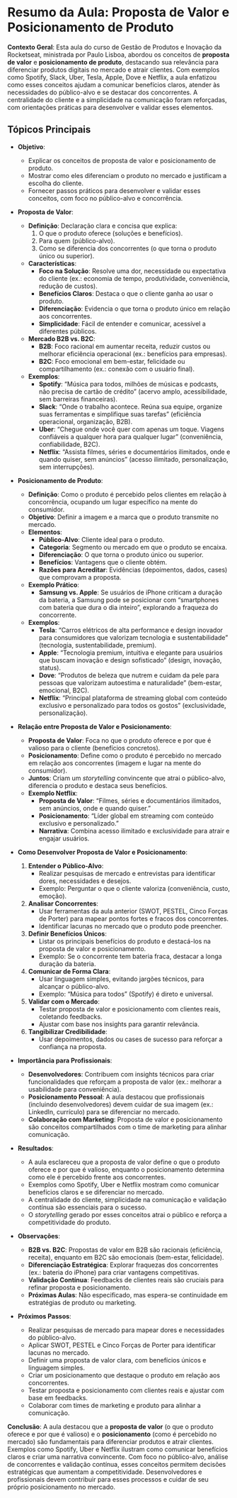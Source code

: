 # Resumo da Aula: Proposta de Valor e Posicionamento de Produto

**Contexto Geral**: Esta aula do curso de Gestão de Produtos e Inovação da Rocketseat, ministrada por Paulo Lisboa, abordou os conceitos de **proposta de valor** e **posicionamento de produto**, destacando sua relevância para diferenciar produtos digitais no mercado e atrair clientes. Com exemplos como Spotify, Slack, Uber, Tesla, Apple, Dove e Netflix, a aula enfatizou como esses conceitos ajudam a comunicar benefícios claros, atender às necessidades do público-alvo e se destacar dos concorrentes. A centralidade do cliente e a simplicidade na comunicação foram reforçadas, com orientações práticas para desenvolver e validar esses elementos.

## Tópicos Principais

- **Objetivo**:
  - Explicar os conceitos de proposta de valor e posicionamento de produto.
  - Mostrar como eles diferenciam o produto no mercado e justificam a escolha do cliente.
  - Fornecer passos práticos para desenvolver e validar esses conceitos, com foco no público-alvo e concorrência.

- **Proposta de Valor**:
  - **Definição**: Declaração clara e concisa que explica:
    1. O que o produto oferece (soluções e benefícios).
    2. Para quem (público-alvo).
    3. Como se diferencia dos concorrentes (o que torna o produto único ou superior).
  - **Características**:
    - **Foco na Solução**: Resolve uma dor, necessidade ou expectativa do cliente (ex.: economia de tempo, produtividade, conveniência, redução de custos).
    - **Benefícios Claros**: Destaca o que o cliente ganha ao usar o produto.
    - **Diferenciação**: Evidencia o que torna o produto único em relação aos concorrentes.
    - **Simplicidade**: Fácil de entender e comunicar, acessível a diferentes públicos.
  - **Mercado B2B vs. B2C**:
    - **B2B**: Foco racional em aumentar receita, reduzir custos ou melhorar eficiência operacional (ex.: benefícios para empresas).
    - **B2C**: Foco emocional em bem-estar, felicidade ou compartilhamento (ex.: conexão com o usuário final).
  - **Exemplos**:
    - **Spotify**: “Música para todos, milhões de músicas e podcasts, não precisa de cartão de crédito” (acervo amplo, acessibilidade, sem barreiras financeiras).
    - **Slack**: “Onde o trabalho acontece. Reúna sua equipe, organize suas ferramentas e simplifique suas tarefas” (eficiência operacional, organização, B2B).
    - **Uber**: “Chegue onde você quer com apenas um toque. Viagens confiáveis a qualquer hora para qualquer lugar” (conveniência, confiabilidade, B2C).
    - **Netflix**: “Assista filmes, séries e documentários ilimitados, onde e quando quiser, sem anúncios” (acesso ilimitado, personalização, sem interrupções).

- **Posicionamento de Produto**:
  - **Definição**: Como o produto é percebido pelos clientes em relação à concorrência, ocupando um lugar específico na mente do consumidor.
  - **Objetivo**: Definir a imagem e a marca que o produto transmite no mercado.
  - **Elementos**:
    - **Público-Alvo**: Cliente ideal para o produto.
    - **Categoria**: Segmento ou mercado em que o produto se encaixa.
    - **Diferenciação**: O que torna o produto único ou superior.
    - **Benefícios**: Vantagens que o cliente obtém.
    - **Razões para Acreditar**: Evidências (depoimentos, dados, cases) que comprovam a proposta.
  - **Exemplo Prático**:
    - **Samsung vs. Apple**: Se usuários de iPhone criticam a duração da bateria, a Samsung pode se posicionar com “smartphones com bateria que dura o dia inteiro”, explorando a fraqueza do concorrente.
  - **Exemplos**:
    - **Tesla**: “Carros elétricos de alta performance e design inovador para consumidores que valorizam tecnologia e sustentabilidade” (tecnologia, sustentabilidade, premium).
    - **Apple**: “Tecnologia premium, intuitiva e elegante para usuários que buscam inovação e design sofisticado” (design, inovação, status).
    - **Dove**: “Produtos de beleza que nutrem e cuidam da pele para pessoas que valorizam autoestima e naturalidade” (bem-estar, emocional, B2C).
    - **Netflix**: “Principal plataforma de streaming global com conteúdo exclusivo e personalizado para todos os gostos” (exclusividade, personalização).

- **Relação entre Proposta de Valor e Posicionamento**:
  - **Proposta de Valor**: Foca no que o produto oferece e por que é valioso para o cliente (benefícios concretos).
  - **Posicionamento**: Define como o produto é percebido no mercado em relação aos concorrentes (imagem e lugar na mente do consumidor).
  - **Juntos**: Criam um *storytelling* convincente que atrai o público-alvo, diferencia o produto e destaca seus benefícios.
  - **Exemplo Netflix**:
    - **Proposta de Valor**: “Filmes, séries e documentários ilimitados, sem anúncios, onde e quando quiser.”
    - **Posicionamento**: “Líder global em streaming com conteúdo exclusivo e personalizado.”
    - **Narrativa**: Combina acesso ilimitado e exclusividade para atrair e engajar usuários.

- **Como Desenvolver Proposta de Valor e Posicionamento**:
  1. **Entender o Público-Alvo**:
     - Realizar pesquisas de mercado e entrevistas para identificar dores, necessidades e desejos.
     - Exemplo: Perguntar o que o cliente valoriza (conveniência, custo, emoção).
  2. **Analisar Concorrentes**:
     - Usar ferramentas da aula anterior (SWOT, PESTEL, Cinco Forças de Porter) para mapear pontos fortes e fracos dos concorrentes.
     - Identificar lacunas no mercado que o produto pode preencher.
  3. **Definir Benefícios Únicos**:
     - Listar os principais benefícios do produto e destacá-los na proposta de valor e posicionamento.
     - Exemplo: Se o concorrente tem bateria fraca, destacar a longa duração da bateria.
  4. **Comunicar de Forma Clara**:
     - Usar linguagem simples, evitando jargões técnicos, para alcançar o público-alvo.
     - Exemplo: “Música para todos” (Spotify) é direto e universal.
  5. **Validar com o Mercado**:
     - Testar proposta de valor e posicionamento com clientes reais, coletando feedbacks.
     - Ajustar com base nos insights para garantir relevância.
  6. **Tangibilizar Credibilidade**:
     - Usar depoimentos, dados ou cases de sucesso para reforçar a confiança na proposta.

- **Importância para Profissionais**:
  - **Desenvolvedores**: Contribuem com insights técnicos para criar funcionalidades que reforçam a proposta de valor (ex.: melhorar a usabilidade para conveniência).
  - **Posicionamento Pessoal**: A aula destacou que profissionais (incluindo desenvolvedores) devem cuidar de sua imagem (ex.: LinkedIn, currículo) para se diferenciar no mercado.
  - **Colaboração com Marketing**: Proposta de valor e posicionamento são conceitos compartilhados com o time de marketing para alinhar comunicação.

- **Resultados**:
  - A aula esclareceu que a proposta de valor define o que o produto oferece e por que é valioso, enquanto o posicionamento determina como ele é percebido frente aos concorrentes.
  - Exemplos como Spotify, Uber e Netflix mostram como comunicar benefícios claros e se diferenciar no mercado.
  - A centralidade do cliente, simplicidade na comunicação e validação contínua são essenciais para o sucesso.
  - O *storytelling* gerado por esses conceitos atrai o público e reforça a competitividade do produto.

- **Observações**:
  - **B2B vs. B2C**: Propostas de valor em B2B são racionais (eficiência, receita), enquanto em B2C são emocionais (bem-estar, felicidade).
  - **Diferenciação Estratégica**: Explorar fraquezas dos concorrentes (ex.: bateria do iPhone) para criar vantagens competitivas.
  - **Validação Contínua**: Feedbacks de clientes reais são cruciais para refinar proposta e posicionamento.
  - **Próximas Aulas**: Não especificado, mas espera-se continuidade em estratégias de produto ou marketing.

- **Próximos Passos**:
  - Realizar pesquisas de mercado para mapear dores e necessidades do público-alvo.
  - Aplicar SWOT, PESTEL e Cinco Forças de Porter para identificar lacunas no mercado.
  - Definir uma proposta de valor clara, com benefícios únicos e linguagem simples.
  - Criar um posicionamento que destaque o produto em relação aos concorrentes.
  - Testar proposta e posicionamento com clientes reais e ajustar com base em feedbacks.
  - Colaborar com times de marketing e produto para alinhar a comunicação.

**Conclusão**: A aula destacou que a **proposta de valor** (o que o produto oferece e por que é valioso) e o **posicionamento** (como é percebido no mercado) são fundamentais para diferenciar produtos e atrair clientes. Exemplos como Spotify, Uber e Netflix ilustram como comunicar benefícios claros e criar uma narrativa convincente. Com foco no público-alvo, análise de concorrentes e validação contínua, esses conceitos permitem decisões estratégicas que aumentam a competitividade. Desenvolvedores e profissionais devem contribuir para esses processos e cuidar de seu próprio posicionamento no mercado.